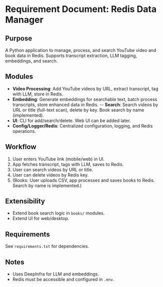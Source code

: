 # Requirement Document: Redis Data Manager

## Purpose
A Python application to manage, process, and search YouTube video and book data in Redis. Supports transcript extraction, LLM tagging, embeddings, and search.

## Modules
- **Video Processing**: Add YouTube videos by URL, extract transcript, tag with LLM, store in Redis.
- **Embedding**: Generate embeddings for searchable text, batch process transcripts, store enhanced data in Redis.
-- **Search**: Search videos by URL or title (full-text scan), delete by key. Book search by name (implemented).
- **UI**: CLI for add/search/delete. Web UI can be added later.
- **Config/Logger/Redis**: Centralized configuration, logging, and Redis operations.

## Workflow
1. User enters YouTube link (mobile/web) in UI.
2. App fetches transcript, tags with LLM, saves to Redis.
3. User can search videos by URL or title.
4. User can delete videos by Redis key.
5. (Books: User uploads CSV, app processes and saves books to Redis. Search by name is implemented.)

## Extensibility
- Extend book search logic in `books/` modules.
- Extend UI for web/desktop.

## Requirements
See `requirements.txt` for dependencies.

## Notes
- Uses DeepInfra for LLM and embeddings.
- Redis must be accessible and configured in `.env`.
